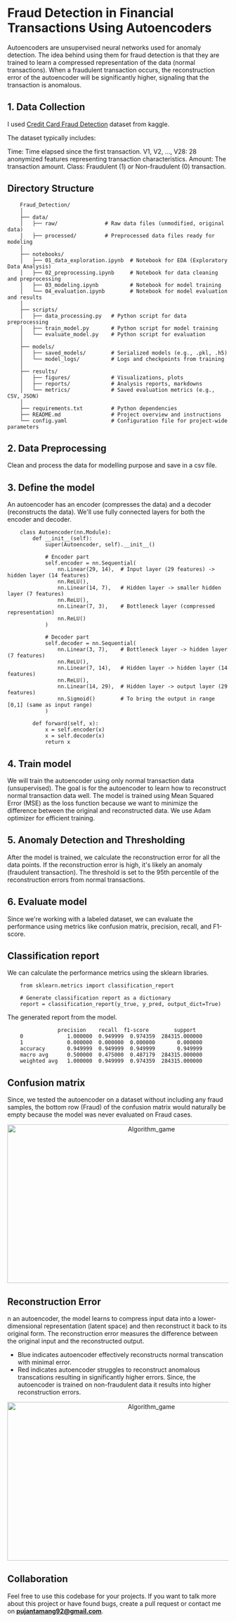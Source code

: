 # Fraud Detection in Financial Transactions Using Autoencoders

Autoencoders are unsupervised neural networks used for anomaly detection. The idea behind using them for fraud detection is that they are trained to learn a compressed representation of the data (normal transactions). When a fraudulent transaction occurs, the reconstruction error of the autoencoder will be significantly higher, signaling that the transaction is anomalous.

## 1. Data Collection

I used [Credit Card Fraud Detection](https://www.kaggle.com/datasets/mlg-ulb/creditcardfraud?resource=download) dataset from kaggle.

The dataset typically includes:

Time: Time elapsed since the first transaction.
V1, V2, ..., V28: 28 anonymized features representing transaction characteristics.
Amount: The transaction amount.
Class: Fraudulent (1) or Non-fraudulent (0) transaction.

## Directory Structure

```
    Fraud_Detection/
    │
    ├── data/
    │   ├── raw/               # Raw data files (unmodified, original data)
    │   ├── processed/         # Preprocessed data files ready for modeling
    │
    ├── notebooks/
    │   ├── 01_data_exploration.ipynb  # Notebook for EDA (Exploratory Data Analysis)
    │   ├── 02_preprocessing.ipynb     # Notebook for data cleaning and preprocessing
    │   ├── 03_modeling.ipynb          # Notebook for model training
    │   └── 04_evaluation.ipynb        # Notebook for model evaluation and results
    │
    ├── scripts/
    │   ├── data_processing.py   # Python script for data preprocessing
    │   ├── train_model.py       # Python script for model training
    │   └── evaluate_model.py    # Python script for evaluation
    │
    ├── models/
    │   ├── saved_models/        # Serialized models (e.g., .pkl, .h5)
    │   └── model_logs/          # Logs and checkpoints from training
    │
    ├── results/
    │   ├── figures/             # Visualizations, plots
    │   ├── reports/             # Analysis reports, markdowns
    │   └── metrics/             # Saved evaluation metrics (e.g., CSV, JSON)
    │
    ├── requirements.txt         # Python dependencies
    ├── README.md                # Project overview and instructions
    └── config.yaml              # Configuration file for project-wide parameters
```

## 2. Data Preprocessing

Clean and process the data for modelling purpose and save in a csv file.

## 3. Define the model

An autoencoder has an encoder (compresses the data) and a decoder (reconstructs the data). We'll use fully connected layers for both the encoder and decoder.

```
    class Autoencoder(nn.Module):
        def __init__(self):
            super(Autoencoder, self).__init__()
            
            # Encoder part
            self.encoder = nn.Sequential(
                nn.Linear(29, 14),  # Input layer (29 features) -> hidden layer (14 features)
                nn.ReLU(),
                nn.Linear(14, 7),   # Hidden layer -> smaller hidden layer (7 features)
                nn.ReLU(),
                nn.Linear(7, 3),    # Bottleneck layer (compressed representation)
                nn.ReLU()
            )
            
            # Decoder part
            self.decoder = nn.Sequential(
                nn.Linear(3, 7),    # Bottleneck layer -> hidden layer (7 features)
                nn.ReLU(),
                nn.Linear(7, 14),   # Hidden layer -> hidden layer (14 features)
                nn.ReLU(),
                nn.Linear(14, 29),  # Hidden layer -> output layer (29 features)
                nn.Sigmoid()        # To bring the output in range [0,1] (same as input range)
            )
        
        def forward(self, x):
            x = self.encoder(x)
            x = self.decoder(x)
            return x
```

## 4. Train model

We will train the autoencoder using only normal transaction data (unsupervised). The goal is for the autoencoder to learn how to reconstruct normal transaction data well. The model is trained using Mean Squared Error (MSE) as the loss function because we want to minimize the difference between the original and reconstructed data. We use Adam optimizer for efficient training.

## 5. Anomaly Detection and Thresholding

After the model is trained, we calculate the reconstruction error for all the data points. If the reconstruction error is high, it's likely an anomaly (fraudulent transaction). The threshold is set to the 95th percentile of the reconstruction errors from normal transactions.

## 6. Evaluate model

Since we're working with a labeled dataset, we can evaluate the performance using metrics like confusion matrix, precision, recall, and F1-score.

## Classification report

We can calculate the performance metrics using the sklearn libraries.

```
    from sklearn.metrics import classification_report

    # Generate classification report as a dictionary
    report = classification_report(y_true, y_pred, output_dict=True)
```

The generated report from the model.
```
                precision    recall  f1-score        support
    0              1.000000  0.949999  0.974359  284315.000000
    1              0.000000  0.000000  0.000000       0.000000
    accuracy       0.949999  0.949999  0.949999       0.949999
    macro avg      0.500000  0.475000  0.487179  284315.000000
    weighted avg   1.000000  0.949999  0.974359  284315.000000
```

## Confusion matrix

Since, we tested the autoencoder on a dataset without including any fraud samples, the bottom row (Fraud) of the confusion matrix would naturally be empty because the model was never evaluated on Fraud cases.

<p align="center">
  <img src="results/figures/confusion_matrix.png" alt="Algorithm_game" height="360" width="640">
</p>

## Reconstruction Error

n an autoencoder, the model learns to compress input data into a lower-dimensional representation (latent space) and then reconstruct it back to its original form. The reconstruction error measures the difference between the original input and the reconstructed output.

- Blue indicates autoencoder effectively reconstructs normal transcation with minimal error.
- Red indicates autoencoder struggles to reconstruct anomalous transcations resulting in significantly higher errors. Since, the autoencoder is trained on non-fraudulent data it results into higher reconstruction errors.

<p align="center">
  <img src="results/figures/reconstruction_error.png" alt="Algorithm_game" height="360" width="640">
</p>

## Collaboration

Feel free to use this codebase for your projects. If you want to talk more about this project or have found bugs, create a pull request or contact me on **pujantamang92@gmail.com**.